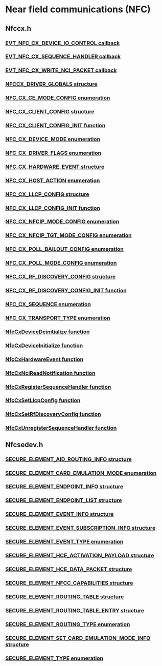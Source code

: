 # Near field communications (NFC)
## Nfccx.h
### [EVT_NFC_CX_DEVICE_IO_CONTROL callback](content\nfccx\nc-nfccx-evt-nfc-cx-device-io-control.md)
### [EVT_NFC_CX_SEQUENCE_HANDLER callback](content\nfccx\nc-nfccx-evt-nfc-cx-sequence-handler.md)
### [EVT_NFC_CX_WRITE_NCI_PACKET callback](content\nfccx\nc-nfccx-evt-nfc-cx-write-nci-packet.md)
### [NFCCX_DRIVER_GLOBALS structure](content\nfccx\ns-nfccx--nfccx-driver-globals.md)
### [NFC_CX_CE_MODE_CONFIG enumeration](content\nfccx\ne-nfccx--nfc-cx-ce-mode-config.md)
### [NFC_CX_CLIENT_CONFIG structure](content\nfccx\ns-nfccx--nfc-cx-client-config.md)
### [NFC_CX_CLIENT_CONFIG_INIT function](content\nfccx\nf-nfccx-nfc-cx-client-config-init.md)
### [NFC_CX_DEVICE_MODE enumeration](content\nfccx\ne-nfccx--nfc-cx-device-mode.md)
### [NFC_CX_DRIVER_FLAGS enumeration](content\nfccx\ne-nfccx--nfc-cx-driver-flags.md)
### [NFC_CX_HARDWARE_EVENT structure](content\nfccx\ns-nfccx--nfc-cx-hardware-event.md)
### [NFC_CX_HOST_ACTION enumeration](content\nfccx\ne-nfccx--nfc-cx-host-action.md)
### [NFC_CX_LLCP_CONFIG structure](content\nfccx\ns-nfccx--nfc-cx-llcp-config.md)
### [NFC_CX_LLCP_CONFIG_INIT function](content\nfccx\nf-nfccx-nfc-cx-llcp-config-init.md)
### [NFC_CX_NFCIP_MODE_CONFIG enumeration](content\nfccx\ne-nfccx--nfc-cx-nfcip-mode-config.md)
### [NFC_CX_NFCIP_TGT_MODE_CONFIG enumeration](content\nfccx\ne-nfccx--nfc-cx-nfcip-tgt-mode-config.md)
### [NFC_CX_POLL_BAILOUT_CONFIG enumeration](content\nfccx\ne-nfccx--nfc-cx-poll-bailout-config.md)
### [NFC_CX_POLL_MODE_CONFIG enumeration](content\nfccx\ne-nfccx--nfc-cx-poll-mode-config.md)
### [NFC_CX_RF_DISCOVERY_CONFIG structure](content\nfccx\ns-nfccx--nfc-cx-rf-discovery-config.md)
### [NFC_CX_RF_DISCOVERY_CONFIG_INIT function](content\nfccx\nf-nfccx-nfc-cx-rf-discovery-config-init.md)
### [NFC_CX_SEQUENCE enumeration](content\nfccx\ne-nfccx--nfc-cx-sequence.md)
### [NFC_CX_TRANSPORT_TYPE enumeration](content\nfccx\ne-nfccx--nfc-cx-transport-type.md)
### [NfcCxDeviceDeinitialize function](content\nfccx\nf-nfccx-nfccxdevicedeinitialize.md)
### [NfcCxDeviceInitialize function](content\nfccx\nf-nfccx-nfccxdeviceinitialize.md)
### [NfcCxHardwareEvent function](content\nfccx\nf-nfccx-nfccxhardwareevent.md)
### [NfcCxNciReadNotification function](content\nfccx\nf-nfccx-nfccxncireadnotification.md)
### [NfcCxRegisterSequenceHandler function](content\nfccx\nf-nfccx-nfccxregistersequencehandler.md)
### [NfcCxSetLlcpConfig function](content\nfccx\nf-nfccx-nfccxsetllcpconfig.md)
### [NfcCxSetRfDiscoveryConfig function](content\nfccx\nf-nfccx-nfccxsetrfdiscoveryconfig.md)
### [NfcCxUnregisterSequenceHandler function](content\nfccx\nf-nfccx-nfccxunregistersequencehandler.md)
## Nfcsedev.h
### [SECURE_ELEMENT_AID_ROUTING_INFO structure](content\nfcsedev\ns-nfcsedev--secure-element-aid-routing-info.md)
### [SECURE_ELEMENT_CARD_EMULATION_MODE enumeration](content\nfcsedev\ne-nfcsedev--secure-element-card-emulation-mode.md)
### [SECURE_ELEMENT_ENDPOINT_INFO structure](content\nfcsedev\ns-nfcsedev--secure-element-endpoint-info.md)
### [SECURE_ELEMENT_ENDPOINT_LIST structure](content\nfcsedev\ns-nfcsedev--secure-element-endpoint-list.md)
### [SECURE_ELEMENT_EVENT_INFO structure](content\nfcsedev\ns-nfcsedev--secure-element-event-info.md)
### [SECURE_ELEMENT_EVENT_SUBSCRIPTION_INFO structure](content\nfcsedev\ns-nfcsedev--secure-element-event-subscription-info.md)
### [SECURE_ELEMENT_EVENT_TYPE enumeration](content\nfcsedev\ne-nfcsedev--secure-element-event-type.md)
### [SECURE_ELEMENT_HCE_ACTIVATION_PAYLOAD structure](content\nfcsedev\ns-nfcsedev--secure-element-hce-activation-payload.md)
### [SECURE_ELEMENT_HCE_DATA_PACKET structure](content\nfcsedev\ns-nfcsedev--secure-element-hce-data-packet.md)
### [SECURE_ELEMENT_NFCC_CAPABILITIES structure](content\nfcsedev\ns-nfcsedev--secure-element-nfcc-capabilities.md)
### [SECURE_ELEMENT_ROUTING_TABLE structure](content\nfcsedev\ns-nfcsedev--secure-element-routing-table.md)
### [SECURE_ELEMENT_ROUTING_TABLE_ENTRY structure](content\nfcsedev\ns-nfcsedev--secure-element-routing-table-entry.md)
### [SECURE_ELEMENT_ROUTING_TYPE enumeration](content\nfcsedev\ne-nfcsedev--secure-element-routing-type.md)
### [SECURE_ELEMENT_SET_CARD_EMULATION_MODE_INFO structure](content\nfcsedev\ns-nfcsedev--secure-element-set-card-emulation-mode-info.md)
### [SECURE_ELEMENT_TYPE enumeration](content\nfcsedev\ne-nfcsedev--secure-element-type.md)

